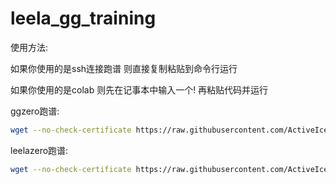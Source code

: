 # leela_gg_training

使用方法:

如果你使用的是ssh连接跑谱 则直接复制粘贴到命令行运行

如果你使用的是colab 则先在记事本中输入一个! 再粘贴代码并运行

ggzero跑谱:

``` bash
wget --no-check-certificate https://raw.githubusercontent.com/ActiveIce/leela_gg_training/master/ggzero/train.py && chmod +x train.py && ./train.py
```

leelazero跑谱:

``` bash
wget --no-check-certificate https://raw.githubusercontent.com/ActiveIce/leela_gg_training/master/leelazero/train.py && chmod +x train.py && ./train.py
```

